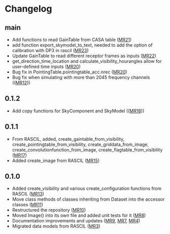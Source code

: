 # Changelog

main
----
* Add functions to read GainTable from CASA table ([MR21](https://gitlab.com/ska-telescope/sdp/ska-sdp-datamodels/-/merge_requests/21))
* add function export_skymodel_to_text, needed to add the option of calibration with DP3 in rascil ([MR23](https://gitlab.com/ska-telescope/sdp/ska-sdp-datamodels/-/merge_requests/23))
* Update GainTable to read different receptor frames as inputs ([MR22](https://gitlab.com/ska-telescope/sdp/ska-sdp-datamodels/-/merge_requests/22))
* get_direction_time_location and calculate_visibility_hourangles allow for user-defined time inputs ([MR20](https://gitlab.com/ska-telescope/sdp/ska-sdp-datamodels/-/merge_requests/20))
* Bug fix in PointingTable.pointingtable_acc.nrec ([MR20](https://gitlab.com/ska-telescope/sdp/ska-sdp-datamodels/-/merge_requests/20))
* Bug fix when simulating with more than 2045 frequency channels (([MR12](https://gitlab.com/ska-telescope/sdp/ska-sdp-datamodels/-/merge_requests/12)))

0.1.2
-----
* Add copy functions for SkyComponent and SkyModel (([MR18](https://gitlab.com/ska-telescope/sdp/ska-sdp-datamodels/-/merge_requests/18)))

0.1.1
-----
* From RASCIL, added, create_gaintable_from_visibility, create_pointingtable_from_visibility,
  create_griddata_from_image, create_convolutionfunction_from_image, create_flagtable_from_visibility
  ([MR17](https://gitlab.com/ska-telescope/sdp/ska-sdp-datamodels/-/merge_requests/17))
* Added create_image from RASCIL ([MR15](https://gitlab.com/ska-telescope/sdp/ska-sdp-datamodels/-/merge_requests/15))

0.1.0
-----
* Added create_visibility and various create_configuration functions from RASCIL ([MR13](https://gitlab.com/ska-telescope/sdp/ska-sdp-datamodels/-/merge_requests/13))
* Move class methods of classes inheriting from Dataset into the accessor classes ([MR11](https://gitlab.com/ska-telescope/sdp/ska-sdp-datamodels/-/merge_requests/11))
* Restructured the repository ([MR10](https://gitlab.com/ska-telescope/sdp/ska-sdp-datamodels/-/merge_requests/10))
* Moved Image() into its own file and added unit tests for it ([MR8](https://gitlab.com/ska-telescope/sdp/ska-sdp-datamodels/-/merge_requests/8))
* Documentation improvements and updates ([MR9](https://gitlab.com/ska-telescope/sdp/ska-sdp-datamodels/-/merge_requests/9), [MR7](https://gitlab.com/ska-telescope/sdp/ska-sdp-datamodels/-/merge_requests/7), [MR4](https://gitlab.com/ska-telescope/sdp/ska-sdp-datamodels/-/merge_requests/4))
* Migrated data models from RASCIL ([MR3](https://gitlab.com/ska-telescope/sdp/ska-sdp-datamodels/-/merge_requests/3))
